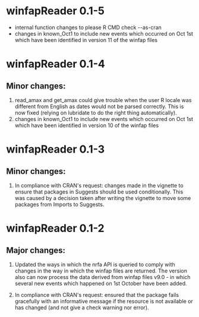 # winfapReader 0.1-5
- internal function changes to please R CMD check --as-cran 
- changes in known_Oct1 to include new events which occurred on Oct 1st which have been identified in version 11 of the winfap files 

# winfapReader 0.1-4

## Minor changes:

1. read_amax and get_amax could give trouble when the user R locale was different from English as dates would not be parsed correctly. This is now fixed (relying on lubridate to do the right thing automatically). 
2. changes in known_Oct1 to include new events which occurred on Oct 1st which have been identified in version 10 of the winfap files 

# winfapReader 0.1-3

## Minor changes:

1.  In compliance with CRAN's request: changes made in the vignette to ensure that packages in Suggests should be used conditionally. This was caused by a decision taken after writing the vignette to move some packages from Imports to Suggests.

# winfapReader 0.1-2 

## Major changes:

1.  Updated the ways in which the nrfa API is queried to comply with changes in the way in which the winfap files are returned. The version also can now process the data derived from winfap files v9.0 - in which several new events which happened on 1st October have been added.

2.  In compliance with CRAN's request: ensured that the package fails gracefully with an informative message if the resource is not available or has changed (and not give a check warning nor error).
